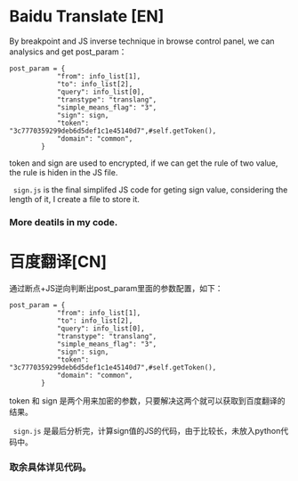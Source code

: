 # Baidu Translate [EN]

By breakpoint and JS inverse technique in browse control panel, we can analysics and get post_param：
```
post_param = {  
            "from": info_list[1],
            "to": info_list[2],
            "query": info_list[0],
            "transtype": "translang",
            "simple_means_flag": "3",
            "sign": sign,
            "token": "3c7770359299deb6d5def1c1e45140d7",#self.getToken(),
            "domain": "common",
        }
```
token and sign are used to encrypted, if we can get the rule of two value, the rule is hiden in the JS file.

``` sign.js```  is the final simplifed JS code for geting sign value, considering the length of it, I create a file to store it.

### More deatils in my code.

# 百度翻译[CN]

通过断点+JS逆向判断出post_param里面的参数配置，如下：
```
post_param = {  
            "from": info_list[1],
            "to": info_list[2],
            "query": info_list[0],
            "transtype": "translang",
            "simple_means_flag": "3",
            "sign": sign,
            "token": "3c7770359299deb6d5def1c1e45140d7",#self.getToken(),
            "domain": "common",
        }
```
token 和 sign 是两个用来加密的参数，只要解决这两个就可以获取到百度翻译的结果。

``` sign.js``` 是最后分析完，计算sign值的JS的代码，由于比较长，未放入python代码中。

### 取余具体详见代码。
